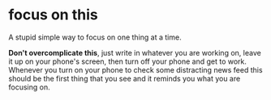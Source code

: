 # focus on this

A stupid simple way to focus on one thing at a time.

**Don't overcomplicate this**, just write in whatever you are working on, leave it up on your phone's screen, then turn off your phone and get to work.  Whenever you turn on your phone to check some distracting news feed this should be the first thing that you see and it reminds you what you are focusing on.